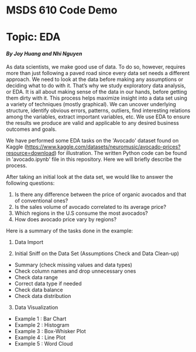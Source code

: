 # MSDS 610 Code Demo
# Topic: EDA
#### *By Joy Huang and Nhi Nguyen*
As data scientists, we make good use of data. To do so, however, requires more than just following a paved road since every data set needs a different approach. We need to look at the data before making any assumptions or deciding what to do with it. That’s why we study exploratory data analysis, or EDA. It is all about making sense of the data in our hands, before getting them dirty with it. This process helps maximize insight into a data set using a variety of techniques (mostly graphical). We can uncover underlying structure, identify obvious errors, patterns, outliers, find interesting relations among the variables, extract important variables, etc. We use EDA to ensure the results we produce are valid and applicable to any desired business outcomes and goals.

We have performed some EDA tasks on the 'Avocado' dataset found on Kaggle (https://www.kaggle.com/datasets/neuromusic/avocado-prices?resource=download) for illustration. The written Python code can be found in 'avocado.ipynb' file in this repository. Here we will briefly describe the process.

After taking an initial look at the data set, we would like to answer the following questions:
1. Is there any difference between the price of organic avocados and that of conventional ones?
2. Is the sales volume of avocado correlated to its average price?
3. Which regions in the U.S consume the most avocados?
4. How does avocado price vary by regions?

Here is a summary of the tasks done in the example:
1. Data Import

2. Initial Sniff on the Data Set (Assumptions Check and Data Clean-up)
  - Summary (check missing values and data types)
  - Check column names and drop unnecessary ones
  - Check data range
  - Correct data type if needed
  - Check data balance
  - Check data distribution

3. Data Visualization
  - Example 1 : Bar Chart
  - Example 2 : Histogram
  - Example 3 : Box-Whisker Plot
  - Example 4 : Line Plot
  - Example 5 : Word Cloud
